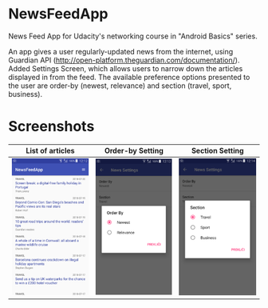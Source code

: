 # NewsFeedApp
News Feed App for Udacity's networking course in "Android Basics" series.

An app gives a user regularly-updated news from the internet, using Guardian API (http://open-platform.theguardian.com/documentation/). Added Settings Screen, which allows users to narrow down the articles displayed in from the feed. The available preference options presented to the user are order-by (newest, relevance) and section (travel, sport, business).

# Screenshots

| List of articles | Order-by Setting | Section Setting |
| ------------------------ | ------------------ | ------------------ |
| ![List](https://github.com/natasak/NewsFeedApp/blob/master/screenshots/newsfeedapp1.png) | ![OrderBy](https://github.com/natasak/NewsFeedApp/blob/master/screenshots/newsfeedapp2.png) | ![Section](https://github.com/natasak/NewsFeedApp/blob/master/screenshots/newsfeedapp3.png) |
